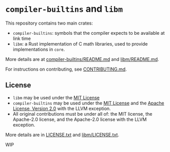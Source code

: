 # `compiler-builtins` and `libm`

This repository contains two main crates:

* `compiler-builtins`: symbols that the compiler expects to be available at
  link time
* `libm`: a Rust implementation of C math libraries, used to provide
  implementations in `core`.

More details are at [compiler-builtins/README.md](compiler-builtins/README.md)
and [libm/README.md](libm/README.md).

For instructions on contributing, see [CONTRIBUTING.md](CONTRIBUTING.md).

## License

* `libm` may be used under the [MIT License]
* `compiler-builtins` may be used under the [MIT License] and the
  [Apache License, Version 2.0] with the LLVM exception.
* All original contributions must be under all of: the MIT license, the
  Apache-2.0 license, and the Apache-2.0 license with the LLVM exception.

More details are in [LICENSE.txt](LICENSE.txt) and
[libm/LICENSE.txt](libm/LICENSE.txt).

[MIT License]: https://opensource.org/license/mit
[Apache License, Version 2.0]: htps://www.apache.org/licenses/LICENSE-2.0

WIP
